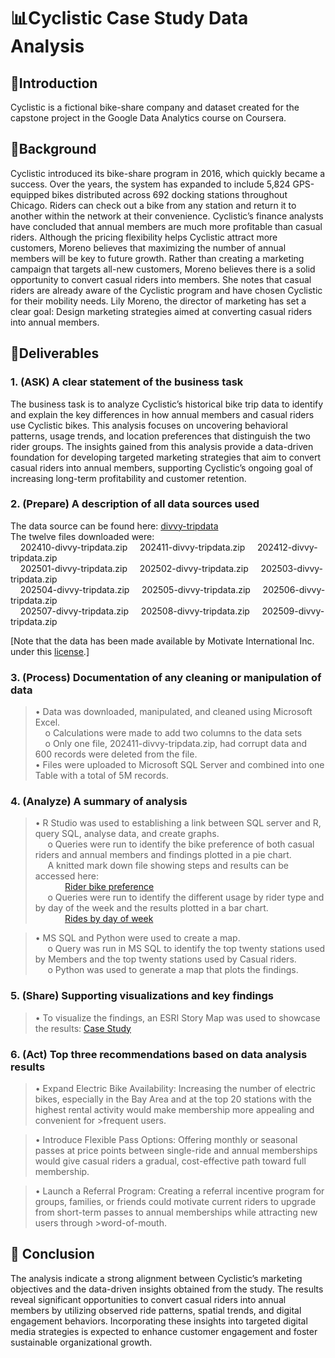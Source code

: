 # 📊Cyclistic Case Study Data Analysis
## 👋Introduction
Cyclistic is a fictional bike-share company and dataset created for the capstone project in the Google Data Analytics course on Coursera.
## 🧭Background
Cyclistic introduced its bike-share program in 2016, which quickly became a success. Over the years, the system has expanded to include 5,824 GPS-equipped bikes distributed across 692 docking stations throughout Chicago. Riders can check out a bike from any station and return it to another within the network at their convenience.
Cyclistic’s finance analysts have concluded that annual members are much more profitable than casual riders. Although the pricing flexibility helps Cyclistic attract more customers, Moreno believes that maximizing the number of annual members will be key to future growth. Rather than creating a marketing campaign that targets all-new customers, Moreno believes there is a solid opportunity to convert casual riders into members. She notes that casual riders are already aware of the Cyclistic program and have chosen Cyclistic for their mobility needs.
Lily Moreno, the director of marketing has set a clear goal: Design marketing strategies aimed at converting casual riders into annual members.
## 🧩Deliverables
### 1. (ASK) A clear statement of the business task 
The business task is to analyze Cyclistic’s historical bike trip data to identify and explain the key differences in how annual members and casual riders use Cyclistic bikes. This analysis focuses on uncovering behavioral patterns, usage trends, and location preferences that distinguish the two rider groups. The insights gained from this analysis provide a data-driven foundation for developing targeted marketing strategies that aim to convert casual riders into annual members, supporting Cyclistic’s ongoing goal of increasing long-term profitability and customer retention.

### 2. (Prepare) A description of all data sources used 
The data source can be found here: [divvy-tripdata](https://divvy-tripdata.s3.amazonaws.com/index.html) <br> 
The twelve files downloaded were: <br>
    &nbsp;&nbsp;&nbsp;&nbsp;202410-divvy-tripdata.zip  &nbsp;&nbsp;&nbsp;&nbsp;202411-divvy-tripdata.zip  &nbsp;&nbsp;&nbsp;&nbsp;202412-divvy-tripdata.zip <br>
    &nbsp;&nbsp;&nbsp;&nbsp;202501-divvy-tripdata.zip  &nbsp;&nbsp;&nbsp;&nbsp;202502-divvy-tripdata.zip  &nbsp;&nbsp;&nbsp;&nbsp;202503-divvy-tripdata.zip <br>
    &nbsp;&nbsp;&nbsp;&nbsp;202504-divvy-tripdata.zip  &nbsp;&nbsp;&nbsp;&nbsp;202505-divvy-tripdata.zip  &nbsp;&nbsp;&nbsp;&nbsp;202506-divvy-tripdata.zip <br>
    &nbsp;&nbsp;&nbsp;&nbsp;202507-divvy-tripdata.zip  &nbsp;&nbsp;&nbsp;&nbsp;202508-divvy-tripdata.zip  &nbsp;&nbsp;&nbsp;&nbsp;202509-divvy-tripdata.zip <br>

[Note that the data has been made available by Motivate International Inc. under this [<ins>license</ins>](https://www.divvybikes.com/data-license-agreement).]
### 3.	(Process) Documentation of any cleaning or manipulation of data 
>•	Data was downloaded, manipulated, and cleaned using Microsoft Excel.<br>
>&nbsp;&nbsp;&nbsp;&nbsp;o	Calculations were made to add two columns to the data sets<br>
>&nbsp;&nbsp;&nbsp;&nbsp;o	Only one file, 202411-divvy-tripdata.zip, had corrupt data and 600 records were deleted from the file.<br>
>•	 Files were uploaded to Microsoft SQL Server and combined into one Table with a total of 5M records.<br>

### 4.	(Analyze) A summary of analysis  
>•	R Studio was used to establishing a link between SQL server and R, query SQL, analyse data, and create graphs. <br>
>&nbsp;&nbsp;&nbsp;&nbsp; o	Queries were run to identify the bike preference of both casual riders and annual members and findings plotted in a pie chart.<br>
>&nbsp;&nbsp;&nbsp;&nbsp; A knitted mark down file showing steps and results can be accessed here:<br>
>&nbsp;&nbsp;&nbsp;&nbsp;&nbsp;&nbsp;&nbsp;&nbsp;&nbsp;&nbsp;&nbsp;&nbsp;[Rider bike preference](https://raw.githack.com/FernandoCantu72/Google-Data-Analytics-Cyclistic-Case-Study/refs/heads/main/Rider_Preferences_SideBySide.html)<br>
>&nbsp;&nbsp;&nbsp;&nbsp; o	Queries were run to identify the different usage by rider type and by day of the week and the results plotted in a bar chart.<br>
>&nbsp;&nbsp;&nbsp;&nbsp;&nbsp;&nbsp;&nbsp;&nbsp;&nbsp;&nbsp;&nbsp;&nbsp;[Rides by day of week](https://raw.githack.com/FernandoCantu72/Google-Data-Analytics-Cyclistic-Case-Study/refs/heads/main/Cyclistic_Rides_by_Weekday_markdown.html)<br>

>•	MS SQL and Python were used to create a map. <br>
>&nbsp;&nbsp;&nbsp;&nbsp; o	Query was run in MS SQL to identify the top twenty stations used by Members and the top twenty stations used by Casual riders. <br>
>&nbsp;&nbsp;&nbsp;&nbsp; o	Python was used to generate a map that plots the findings.

### 5.	(Share) Supporting visualizations and key findings  
>•	To visualize the findings, an ESRI Story Map was used to showcase the results: [<ins>Case Study</ins>](https://arcg.is/1mH4KW0)

### 6.	(Act) Top three recommendations based on data analysis results
>•	Expand Electric Bike Availability: Increasing the number of electric bikes, especially in the Bay Area and at the top 20 stations with the highest rental activity would make membership more appealing and convenient for >frequent users. <br>

>•	Introduce Flexible Pass Options: Offering monthly or seasonal passes at price points between single-ride and annual memberships would give casual riders a gradual, cost-effective path toward full membership. <br>

>•	Launch a Referral Program: Creating a referral incentive program for groups, families, or friends could motivate current riders to upgrade from short-term passes to annual memberships while attracting new users through >word-of-mouth. <br>



## 🎯 Conclusion
The analysis indicate a strong alignment between Cyclistic’s marketing objectives and the data-driven insights obtained from the study. The results reveal significant opportunities to convert casual riders into annual members by utilizing observed ride patterns, spatial trends, and digital engagement behaviors. Incorporating these insights into targeted digital media strategies is expected to enhance customer engagement and foster sustainable organizational growth.
